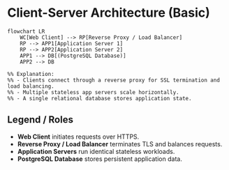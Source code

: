 # Client-Server Architecture (Basic)

```mermaid
flowchart LR
    WC[Web Client] --> RP[Reverse Proxy / Load Balancer]
    RP --> APP1[Application Server 1]
    RP --> APP2[Application Server 2]
    APP1 --> DB[(PostgreSQL Database)]
    APP2 --> DB

%% Explanation:
%% - Clients connect through a reverse proxy for SSL termination and load balancing.
%% - Multiple stateless app servers scale horizontally.
%% - A single relational database stores application state.
```

## Legend / Roles

- **Web Client** initiates requests over HTTPS.
- **Reverse Proxy / Load Balancer** terminates TLS and balances requests.
- **Application Servers** run identical stateless workloads.
- **PostgreSQL Database** stores persistent application data.

